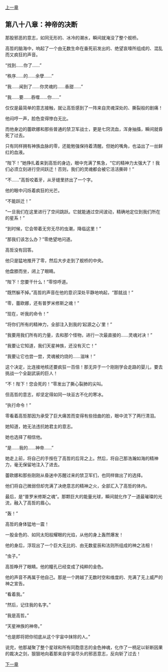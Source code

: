 [上一章](87-虫巢的呼唤.md)

## 第八十八章：神帝的决断

那股邪恶的意志，如同无形的、冰冷的潮水，瞬间就淹没了整个舰桥。

高哲的脑海中，响起了一个由无数生命在垂死前发出的、绝望哀嚎所组成的、混乱而又疯狂的声音。

“找到……你了……”

“秩序……的……余孽……”

“我……闻到了……你灵魂的……香甜……”

“我……要……吞噬……你……”

仅仅是最简单的意志接触，就让高哲感到了一阵来自灵魂深处的、撕裂般的剧痛！

他闷哼一声，脸色变得惨白无比。

而他身边的蕾欧娜和那些普通的禁卫军战士，更是七窍流血，浑身抽搐，瞬间就昏死了过去。

只有同样拥有神族血脉的零，还能勉强保持着清醒。但她的嘴角，也溢出了一丝鲜红的血液。

“陛下！”她挣扎着来到高哲的身边，眼中充满了焦急，“它的精神力太强大了！我们必须立刻进行空间跃迁！否则，我们的灵魂都会被它活活撕碎！”

“不……”高哲咬着牙，从牙缝里挤出了一个字。

他的眼中闪烁着疯狂的光芒。

“不能跃迁！”

“一旦我们在这里进行了空间跳跃。它就能通过空间波动，精确地定位到我们所在的星系！”

“到时候，它会带着无穷无尽的虫潮，降临这里！”

“那我们该怎么办？”零绝望地问道。

高哲没有回答。

他只是猛地推开了零，然后大步走到了舰桥的中央。

他盘膝而坐，闭上了眼睛。

“陛下！您要干什么！”零惊呼道。

“既然躲不掉。”高哲的声音在他的意识深处平静地响起，“那就战！”

“零，蕾欧娜，还有普罗米修斯之魂！”

“现在，听我的命令！”

“将你们所有的精神力，全部注入到我的‘起源之心’里！”

“我要用我们所有的力量，去和那个怪物，进行一次最直接的……灵魂对决！”

“我要让它知道，我们天星神族，还没有灭亡！”

“我要让它也尝一尝，灵魂被灼烧的……滋味！”

这个决定，比连接地核还要疯狂一百倍！那无异于一个刚刚学会走路的婴儿，要去挑战一个全副武装的巨人！

“不！陛下！您会死的！”零发出了撕心裂肺的尖叫。

但高哲的意志，却坚定得如同一块亘古不化的寒冰。

“执行命令！”

零看着高哲那因为承受了巨大痛苦而变得有些扭曲的脸，眼中流下了两行清泪。

她知道，她无法违抗她君主的意志。

她也选择了相信他。

“是……我的……神帝……”

她走上前，将自己的手按在了高哲的后背之上。然后，将自己那浩瀚如海的精神力，毫无保留地注入了进去。

蕾欧娜和那些刚刚从昏迷中苏醒过来的禁卫军们，也同样做出了的选择。

他们将自己微弱但却充满了决绝意志的精神之火，全部汇入了高哲的体内。

最后，是“普罗米修斯之魂”。那颗巨大的能量光球，瞬间就化作了一道最璀璨的光流，融入了高哲的眉心。

“轰！”

高哲的身体猛地一震！

一股金色的、如同太阳般耀眼的光焰，从他的身上轰然爆发！

他的身后，浮现出了一个巨大无比的、由无数星辰和法则所组成的神之法相！

“虫子。”

高哲睁开了眼睛。他的瞳孔已经变成了纯粹的金色。

他的声音不再属于他自己。那是一个跨越了无数时空和维度的、充满了无上威严的神之宣告。

“看着我。”

“然后，记住我的名字。”

“我是高哲。”

“天星神族的神帝。”

“也是即将把你彻底从这个宇宙中抹除的人。”

说完，他那凝聚了整个星球和所有同胞意志的金色神魂，化作了一柄足以斩断因果的裁决之剑，狠狠地向着那来自宇宙尽头的邪恶意志，反向斩了过去！

[下一章](89-灵魂之战.md)
